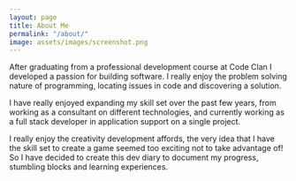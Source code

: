 ```yaml
---
layout: page
title: About Me
permalink: "/about/"
image: assets/images/screenshot.png
---
```


After graduating from a professional development course at Code Clan I developed a passion for building software. I really enjoy the problem solving nature of programming, locating issues in code and discovering a solution. 

I have really enjoyed expanding my skill set over the past few years, from working as a consultant on different technologies, and currently working as a full stack developer in application support on a single project. 

I really enjoy the creativity development affords, the very idea that I have the skill set to create a game seemed too exciting not to take advantage of! So I have decided to create this dev diary to document my progress, stumbling blocks and learning experiences.



